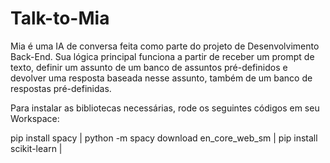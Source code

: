 # Talk-to-Mia
Mia é uma IA de conversa feita como parte do projeto de Desenvolvimento Back-End.
Sua lógica principal funciona a partir de receber um prompt de texto, definir um assunto de um banco de assuntos pré-definidos e devolver uma resposta baseada nesse assunto, também de um banco de respostas pré-definidas.

Para instalar as bibliotecas necessárias, rode os seguintes códigos em seu Workspace:

pip install spacy |
python -m spacy download en_core_web_sm |
pip install scikit-learn |
